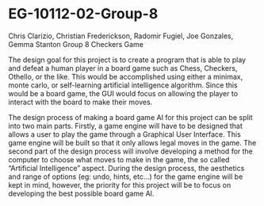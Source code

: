 # EG-10112-02-Group-8
Chris Clarizio, Christian Frederickson, Radomir Fugiel, Joe Gonzales, Gemma Stanton
Group 8 Checkers Game

The design goal for this project is to create a program that is able to play and defeat a human player in a board game such as Chess, Checkers, Othello, or the like. This would be accomplished using either a minimax, monte carlo, or self-learning artificial intelligence algorithm. Since this would be a board game, the GUI would focus on allowing the player to interact with the board to make their moves. 

The design process of making a board game AI for this project can be split into two main parts. Firstly, a game engine will have to be designed that allows a user to play the game through a Graphical User Interface. This game engine will be built so that it only allows legal moves in the game. The second part of the design process will involve developing a method for the computer to choose what moves to make in the game, the so called “Artificial Intelligence” aspect. During the design process, the aesthetics and range of options (eg: undo, hints, etc…) for the game engine will be kept in mind, however, the priority for this project will be to focus on developing the best possible board game AI. 

